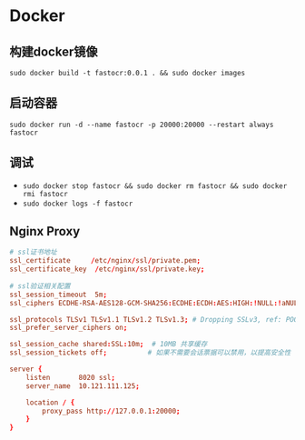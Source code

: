 # Docker

## 构建docker镜像

```shell
sudo docker build -t fastocr:0.0.1 . && sudo docker images
```

## 启动容器

```shell
sudo docker run -d --name fastocr -p 20000:20000 --restart always fastocr
```

## 调试

- `sudo docker stop fastocr && sudo docker rm fastocr && sudo docker rmi fastocr`
- `sudo docker logs -f fastocr`

## Nginx Proxy

```conf
# ssl证书地址
ssl_certificate     /etc/nginx/ssl/private.pem;
ssl_certificate_key  /etc/nginx/ssl/private.key;
    
# ssl验证相关配置
ssl_session_timeout  5m;
ssl_ciphers ECDHE-RSA-AES128-GCM-SHA256:ECDHE:ECDH:AES:HIGH:!NULL:!aNULL:!MD5:!ADH:!RC4;

ssl_protocols TLSv1 TLSv1.1 TLSv1.2 TLSv1.3; # Dropping SSLv3, ref: POODLE
ssl_prefer_server_ciphers on;

ssl_session_cache shared:SSL:10m;  # 10MB 共享缓存
ssl_session_tickets off;          # 如果不需要会话票据可以禁用，以提高安全性

server {
    listen       8020 ssl;
    server_name  10.121.111.125;

    location / {
        proxy_pass http://127.0.0.1:20000;
    }
}
```
